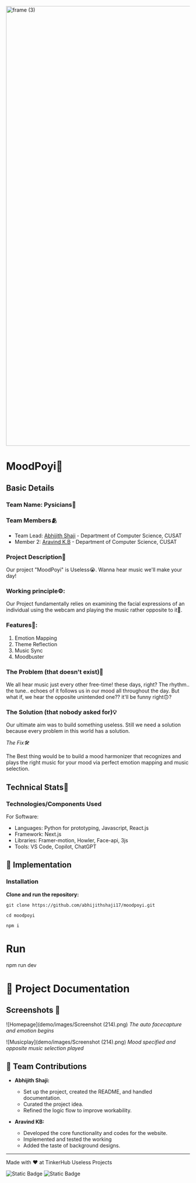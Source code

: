 <img width="3188" height="1202" alt="frame (3)" src="https://github.com/user-attachments/assets/517ad8e9-ad22-457d-9538-a9e62d137cd7" />


# MoodPoyi🎸 


## Basic Details
### Team Name: Pysicians🎵


### Team Members🫂
- Team Lead: [Abhijith Shaji](https://github.com/abhijithshaji17) - Department of Computer Science,  CUSAT
- Member 2: [Aravind K.B](https://github.com/kann4n) - Department of Computer Science,  CUSAT

### Project Description📖
Our project "MoodPoyi" is Useless😭. Wanna hear music we'll make your day! 
### Working principle⚙️: 
Our Project fundamentally relies on examining the facial expressions of an individual using the webcam and playing the music rather opposite to it🙈.  
### Features👾: 
1. Emotion Mapping
2. Theme Reflection
3. Music Sync
4. Moodbuster

### The Problem (that doesn't exist)🤔
We all hear music just every other free-time! these days, right? The rhythm.. the tune.. echoes of it follows us in our mood all throughout the day. But what if, we hear the opposite unintended one?? it'll be funny right🙃? 

### The Solution (that nobody asked for)💡
Our ultimate aim was to build something useless. Still we need a solution because every problem in this world has a solution. 

*The Fix🛠️*

The Best thing would be to build a mood harmonizer that recognizes and plays the right music for your mood via perfect emotion mapping and music selection.  
## Technical Stats🔨
### Technologies/Components Used
For Software:
- Languages: Python for prototyping, Javascript, React.js 
- Framework: Next.js
- Libraries: Framer-motion, Howler, Face-api, 3js
- Tools: VS Code, Copilot, ChatGPT


## 🚀 Implementation

### Installation
**Clone and run the repository:**

    
    git clone https://github.com/abhijithshaji17/moodpoyi.git 

    cd moodpoyi

    npm i
   
# Run
npm run dev

# 📄 Project Documentation
## Screenshots  📸 
![Homepage](demo/images/Screenshot (214).png)
*The auto facecapture and emotion begins*

![Musicplay](demo/images/Screenshot (214).png)
*Mood specified and opposite music selection played*

## 🤝 Team Contributions

- **Abhijith Shaji:**
  - Set up the project, created the README, and handled documentation.
  - Curated the project idea.
  - Refined the logic flow to improve workability.

- **Aravind KB:**
  - Developed the core functionality and codes for the website.
  - Implemented and tested the working
  - Added the taste of background designs.

---
Made with ❤️ at TinkerHub Useless Projects 

![Static Badge](https://img.shields.io/badge/TinkerHub-24?color=%23000000&link=https%3A%2F%2Fwww.tinkerhub.org%2F)
![Static Badge](https://img.shields.io/badge/UselessProjects--25-25?link=https%3A%2F%2Fwwwtinkerhub.org%2Fevents%2FQ2Q1TQKX6Q%2FUseless%2520Projects)


